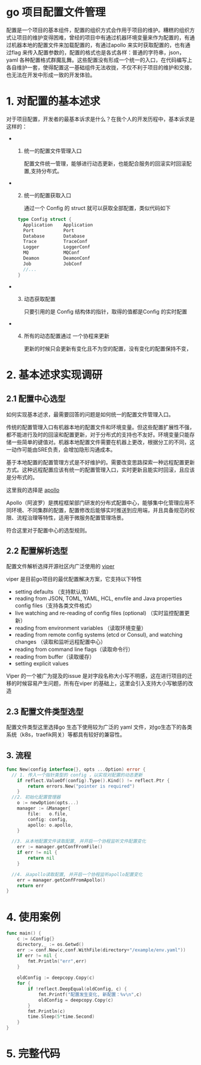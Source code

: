 # go 项目配置文件管理

配置是一个项目的基本组件，配置的组织方式会作用于项目的维护。糟糕的组织方式让项目的维护变得困难，曾经的项目中有通过机器环境变量来作为配置的，有通过机器本地的配置文件来加载配置的，有通过apollo 来实时获取配置的，也有通过flag 来传入配置参数的，配置的格式也是各式各样：普通的字符串，json，yaml 各种配置格式群魔乱舞。这些配置没有形成一个统一的入口，在代码编写上各自维护一套，使得配置这一基础组件无法收拢，不仅不利于项目的维护和交接，也无法在开发中形成一致的开发体验。

# 1. 对配置的基本述求

对于项目配置，开发者的最基本诉求是什么？在我个人的开发历程中，基本诉求是这样的：

- 1. 统一的配置文件管理入口

     配置文件统一管理，能够进行动态更新，也能配合服务的回滚实时回滚配置,支持分布式。

- 2. 统一的配置获取入口

     通过一个 Config  的 struct 就可以获取全部配置，类似代码如下

    ```go
     type Config struct {
       Application    Application     
       Port           Port            
       Database       Database                   
       Trace          TraceConf  
       Logger         LoggerConf                                 
       MQ             MQConf    
       Deamon         DeamonConf         
       Job            JobConf   
       //...
     }
    ```

- 3. 动态获取配置

     只要引用的是 Config 结构体的指针，取得的值都是Config 的实时配置

- 4. 所有的动态配置通过 一个协程来更新

     更新的时候只会更新有变化且不为空的配置，没有变化的配置保持不变，



# 2. 基本述求实现调研

## 2.1 配置中心选型

如何实现基本述求，最需要回答的问题是如何统一的配置文件管理入口。

传统的配置管理入口有机器本地的配置文件和环境变量。但这些配置扩展性不强，都不能进行及时的回滚和配置更新，对于分布式的支持也不友好。环境变量只能存储一些简单的键值对。机器本地配置文件需要在机器上更改，根据分工的不同，这一动作可能由SRE负责，会增加隐形沟通成本。

基于本地配置的配置管理方式是不好维护的。需要改变思路探索一种远程配置更新方式。这种远程配置应该有统一的配置管理入口，实时更新且能实时回滚，且应该是分布式的。



这里我的选择是 [apollo](https://www.apolloconfig.com/#/zh/README)

Apollo（阿波罗）是携程框架部门研发的分布式配置中心，能够集中化管理应用不同环境、不同集群的配置，配置修改后能够实时推送到应用端，并且具备规范的权限、流程治理等特性，适用于微服务配置管理场景。

符合这里对于配置中心的选型规则。

## 2.2 配置解析选型

配置文件解析选择开源社区内广泛使用的 [viper](https://github.com/spf13/viper)

viper 是目前go项目的最优配置解决方案，它支持以下特性

- setting defaults （支持默认值）
- reading from JSON, TOML, YAML, HCL, envfile and Java properties config files（支持各类文件格式）
- live watching and re-reading of config files (optional) （实时监控配置更新）
- reading from environment variables （读取环境变量）
- reading from remote config systems (etcd or Consul), and watching changes （读取和监听远程配置中心）
- reading from command line flags（读取命令行）
- reading from buffer（读取缓存）
- setting explicit values

Viper 的一个被广为提及的issue 是对字段名称大小写不明感，这在进行项目的迁移的时候容易产生问题，所有在viper 的基础上，这里会引入支持大小写敏感的改造

## 2.3 配置文件类型选型

配置文件类型这里选择go 生态下使用较为广泛的 yaml 文件，对go生态下的各类系统（k8s，traefik网关）等都具有较好的兼容性。

## 3. 流程

```go
func New(config interface{}, opts ...Option) error {
  // 1. 传入一个指针类型的 config ，以实现对配置的动态更新
	if reflect.ValueOf(config).Type().Kind() != reflect.Ptr {
		return errors.New("pointer is required")
	}
  //2. 初始化配置管理器
	o := newOption(opts...)
	manager := &Manager{
		file:   o.file,
		config: config,
		apollo: o.apollo,
	}

  //3. 从本地配置文件读取配置, 并开启一个协程监听文件配置变化
	err := manager.getConfFromFile()
	if err != nil {
		return nil
	}

  //4. 从apollo读取配置, 并开启一个协程监听apollo配置变化
	err = manager.getConfFromApollo()
	return err
}

```

# 4. 使用案例

```go
func main() {
	c := &Config{}
	directory,_ := os.Getwd()
	err := conf.New(c,conf.WithFile(directory+"/example/env.yaml"))
	if err != nil {
		fmt.Println("err",err)
	}
  
	oldConfig := deepcopy.Copy(c)
	for {
		if !reflect.DeepEqual(oldConfig, c) {
			fmt.Printf("配置发生变化, 新配置：%v\n",c)
			oldConfig = deepcopy.Copy(c)
		}
		fmt.Println(c)
		time.Sleep(5*time.Second)
	}
}
```



# 5. 完整代码





































